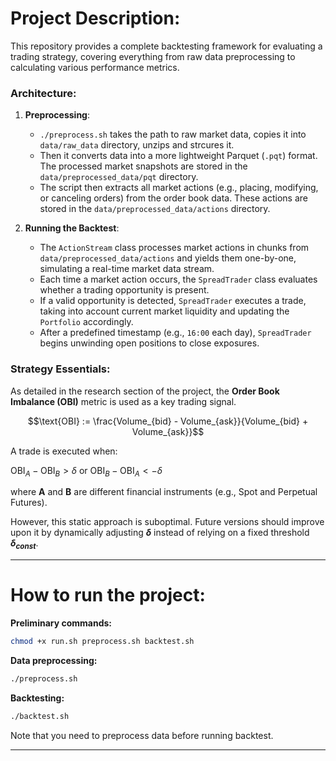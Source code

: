 # Project Description:

This repository provides a complete backtesting framework for evaluating a trading strategy, covering everything from raw data preprocessing to calculating various performance metrics.

### Architecture:
1) **Preprocessing**:  
   - `./preprocess.sh` takes the path to raw market data, copies it into `data/raw_data` directory, unzips and strcures it.
   - Then it converts data into a more lightweight Parquet (`.pqt`) format. The processed market snapshots are stored in the `data/preprocessed_data/pqt` directory.  
   - The script then extracts all market actions (e.g., placing, modifying, or canceling orders) from the order book data. These actions are stored in the `data/preprocessed_data/actions` directory.

2) **Running the Backtest**:  
   - The `ActionStream` class processes market actions in chunks from `data/preprocessed_data/actions` and yields them one-by-one, simulating a real-time market data stream.  
   - Each time a market action occurs, the `SpreadTrader` class evaluates whether a trading opportunity is present.  
   - If a valid opportunity is detected, `SpreadTrader` executes a trade, taking into account current market liquidity and updating the `Portfolio` accordingly.  
   - After a predefined timestamp (e.g., `16:00` each day), `SpreadTrader` begins unwinding open positions to close exposures.

### Strategy Essentials:
As detailed in the research section of the project, the **Order Book Imbalance (OBI)** metric is used as a key trading signal.

$$\text{OBI} := \frac{Volume_{bid} - Volume_{ask}}{Volume_{bid} + Volume_{ask}}$$

A trade is executed when:

$\text{OBI}_A - \text{OBI}_B > \delta$  or $\text{OBI}_B - \text{OBI}_A < -\delta$

where **A** and **B** are different financial instruments (e.g., Spot and Perpetual Futures).  

However, this static approach is suboptimal. Future versions should improve upon it by dynamically adjusting **$δ$** instead of relying on a fixed threshold **$δ_{const}$**.

______

# How to run the project:

**Preliminary commands:**

```bash
chmod +x run.sh preprocess.sh backtest.sh
```

**Data preprocessing:**

```bash
./preprocess.sh
```

**Backtesting:**

```bash
./backtest.sh
```
Note that you need to preprocess data before running backtest.
____
